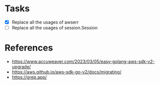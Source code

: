 # Tasks

- [x] Replace all the usages of awserr
- [ ] Replace all the usages of session.Session

# References

- https://www.accuweaver.com/2023/03/05/easy-golang-aws-sdk-v2-upgrade/
- https://aws.github.io/aws-sdk-go-v2/docs/migrating/
- https://grep.app/ 
